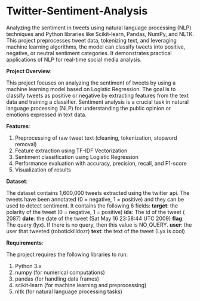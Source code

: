 # Twitter-Sentiment-Analysis
Analyzing the sentiment in tweets using natural language processing (NLP) techniques and Python libraries like Scikit-learn, Pandas, NumPy, and NLTK. This project preprocesses tweet data, tokenizing text, and leveraging machine learning algorithms, the model can classify tweets into positive, negative, or neutral sentiment categories. It demonstrates practical applications of NLP for real-time social media analysis. 

**Project Overview**:

This project focuses on analyzing the sentiment of tweets by using a machine learning model based on Logistic Regression. The goal is to classify tweets as positive or negative by extracting features from the text data and training a classifier. Sentiment analysis is a crucial task in natural language processing (NLP) for understanding the public opinion or emotions expressed in text data.

**Features**:

1. Preprocessing of raw tweet text (cleaning, tokenization, stopword removal)
2. Feature extraction using TF-IDF Vectorization
3. Sentiment classification using Logistic Regression
4. Performance evaluation with accuracy, precision, recall, and F1-score
5. Visualization of results

**Dataset**:

The dataset contains 1,600,000 tweets extracted using the twitter api. The tweets have been annotated (0 = negative, 1 = positive) and they can be used to detect sentiment.
It contains the following 6 fields:
**target**: the polarity of the tweet (0 = negative, 1 = positive)
**ids**: The id of the tweet ( 2087)
**date**: the date of the tweet (Sat May 16 23:58:44 UTC 2009)
**flag**: The query (lyx). If there is no query, then this value is NO_QUERY.
**user**: the user that tweeted (robotickilldozr)
**text**: the text of the tweet (Lyx is cool)

**Requirements**:

The project requires the following libraries to run:

1. Python 3.x
2. numpy (for numerical computations)
3. pandas (for handling data frames)
4. scikit-learn (for machine learning and preprocessing)
5. nltk (for natural language processing tasks)
